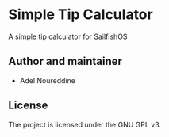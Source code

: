 # Simple Tip Calculator

A simple tip calculator for SailfishOS

## Author and maintainer

- Adel Noureddine

## License

The project is licensed under the GNU GPL v3.
